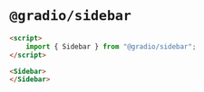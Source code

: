 # `@gradio/sidebar`

```html
<script>
	import { Sidebar } from "@gradio/sidebar";
</script>

<Sidebar>
</Sidebar>	
```
